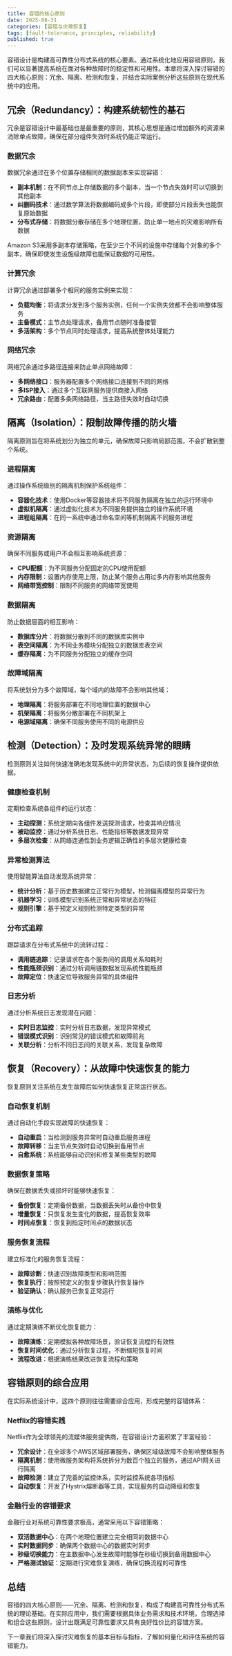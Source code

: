 ```yaml
---
title: 容错的核心原则
date: 2025-08-31
categories: [容错与灾难恢复]
tags: [fault-tolerance, principles, reliability]
published: true
---
```


容错设计是构建高可靠性分布式系统的核心要素。通过系统化地应用容错原则，我们可以显著提高系统在面对各种故障时的稳定性和可用性。本章将深入探讨容错的四大核心原则：冗余、隔离、检测和恢复，并结合实际案例分析这些原则在现代系统中的应用。

## 冗余（Redundancy）：构建系统韧性的基石

冗余是容错设计中最基础也是最重要的原则，其核心思想是通过增加额外的资源来消除单点故障，确保在部分组件失效时系统仍能正常运行。

### 数据冗余
数据冗余通过在多个位置存储相同的数据副本来实现容错：
- **副本机制**：在不同节点上存储数据的多个副本，当一个节点失效时可以切换到其他副本
- **纠删码技术**：通过数学算法将数据编码成多个片段，即使部分片段丢失也能恢复原始数据
- **分布式存储**：将数据分散存储在多个地理位置，防止单一地点的灾难影响所有数据

Amazon S3采用多副本存储策略，在至少三个不同的设施中存储每个对象的多个副本，确保即使发生设施级故障也能保证数据的可用性。

### 计算冗余
计算冗余通过部署多个相同的服务实例来实现：
- **负载均衡**：将请求分发到多个服务实例，任何一个实例失效都不会影响整体服务
- **主备模式**：主节点处理请求，备用节点随时准备接管
- **多活架构**：多个节点同时处理请求，提高系统整体处理能力

### 网络冗余
网络冗余通过多路径连接来防止单点网络故障：
- **多网络接口**：服务器配置多个网络接口连接到不同的网络
- **多ISP接入**：通过多个互联网服务提供商接入网络
- **冗余路由**：配置多条网络路径，当主路径失效时自动切换

## 隔离（Isolation）：限制故障传播的防火墙

隔离原则旨在将系统划分为独立的单元，确保故障只影响局部范围，不会扩散到整个系统。

### 进程隔离
通过操作系统级别的隔离机制保护系统组件：
- **容器化技术**：使用Docker等容器技术将不同服务隔离在独立的运行环境中
- **虚拟机隔离**：通过虚拟化技术为不同服务提供独立的操作系统环境
- **进程组隔离**：在同一系统中通过命名空间等机制隔离不同服务进程

### 资源隔离
确保不同服务或用户不会相互影响系统资源：
- **CPU配额**：为不同服务分配固定的CPU使用配额
- **内存限制**：设置内存使用上限，防止某个服务占用过多内存影响其他服务
- **网络带宽控制**：限制不同服务的网络带宽使用

### 数据隔离
防止数据层面的相互影响：
- **数据库分片**：将数据分散到不同的数据库实例中
- **表空间隔离**：为不同业务模块分配独立的数据库表空间
- **缓存隔离**：为不同服务分配独立的缓存空间

### 故障域隔离
将系统划分为多个故障域，每个域内的故障不会影响其他域：
- **地理隔离**：将服务部署在不同地理位置的数据中心
- **机架隔离**：将服务分散部署在不同机架上
- **电源域隔离**：确保不同服务使用不同的电源供应

## 检测（Detection）：及时发现系统异常的眼睛

检测原则关注如何快速准确地发现系统中的异常状态，为后续的恢复操作提供依据。

### 健康检查机制
定期检查系统各组件的运行状态：
- **主动探测**：系统定期向各组件发送探测请求，检查其响应情况
- **被动监控**：通过分析系统日志、性能指标等数据发现异常
- **多层次检查**：从网络连通性到业务逻辑正确性的多层次健康检查

### 异常检测算法
使用智能算法自动发现系统异常：
- **统计分析**：基于历史数据建立正常行为模型，检测偏离模型的异常行为
- **机器学习**：训练模型识别系统正常和异常状态的特征
- **规则引擎**：基于预定义规则检测特定类型的异常

### 分布式追踪
跟踪请求在分布式系统中的流转过程：
- **调用链追踪**：记录请求在各个服务间的调用关系和耗时
- **性能瓶颈识别**：通过分析调用链数据发现系统性能瓶颈
- **故障定位**：快速定位导致服务异常的具体组件

### 日志分析
通过分析系统日志发现潜在问题：
- **实时日志监控**：实时分析日志数据，发现异常模式
- **错误模式识别**：识别常见的错误模式和故障前兆
- **关联分析**：分析不同日志间的关联关系，发现复杂故障

## 恢复（Recovery）：从故障中快速恢复的能力

恢复原则关注系统在发生故障后如何快速恢复正常运行状态。

### 自动恢复机制
通过自动化手段实现故障的快速恢复：
- **自动重启**：当检测到服务异常时自动重启服务进程
- **故障转移**：当主节点失效时自动切换到备用节点
- **自愈系统**：系统能够自动识别和修复某些类型的故障

### 数据恢复策略
确保在数据丢失或损坏时能够快速恢复：
- **备份恢复**：定期备份数据，当数据丢失时从备份中恢复
- **增量恢复**：只恢复发生变化的数据，提高恢复效率
- **时间点恢复**：恢复到指定时间点的数据状态

### 服务恢复流程
建立标准化的服务恢复流程：
- **故障诊断**：快速识别故障类型和影响范围
- **恢复执行**：按照预定义的恢复步骤执行恢复操作
- **验证确认**：确认服务已恢复正常运行

### 演练与优化
通过定期演练不断优化恢复能力：
- **故障演练**：定期模拟各种故障场景，验证恢复流程的有效性
- **恢复时间优化**：通过分析恢复过程，不断缩短恢复时间
- **流程改进**：根据演练结果改进恢复流程和策略

## 容错原则的综合应用

在实际系统设计中，这四个原则往往需要综合应用，形成完整的容错体系：

### Netflix的容错实践
Netflix作为全球领先的流媒体服务提供商，在容错设计方面积累了丰富经验：
- **冗余设计**：在全球多个AWS区域部署服务，确保区域级故障不会影响整体服务
- **隔离机制**：使用微服务架构将系统拆分为数百个独立的服务，通过API网关进行隔离
- **故障检测**：建立了完善的监控体系，实时监控系统各项指标
- **自动恢复**：开发了Hystrix熔断器等工具，实现服务的自动降级和恢复

### 金融行业的容错要求
金融行业对系统可靠性要求极高，通常采用以下容错策略：
- **双活数据中心**：在两个地理位置建立完全相同的数据中心
- **实时数据同步**：确保两个数据中心的数据实时同步
- **秒级切换能力**：在主数据中心发生故障时能够在秒级切换到备用数据中心
- **严格测试验证**：定期进行灾难恢复演练，确保切换流程的可靠性

## 总结

容错的四大核心原则——冗余、隔离、检测和恢复，构成了构建高可靠性分布式系统的理论基础。在实际应用中，我们需要根据具体业务需求和技术环境，合理选择和组合这些原则，设计出既满足可靠性要求又具有良好性价比的容错方案。

下一章我们将深入探讨灾难恢复的基本目标与指标，了解如何量化和评估系统的容错能力。
